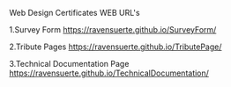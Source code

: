Web Design Certificates WEB URL's

1.Survey Form
https://ravensuerte.github.io/SurveyForm/

2.Tribute Pages
https://ravensuerte.github.io/TributePage/

3.Technical Documentation Page
https://ravensuerte.github.io/TechnicalDocumentation/

